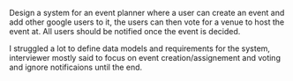 Design a system for an event planner where a user can create an event and add other google users to it, the users can then vote for a venue to host the event at. All users should be notified once the event is decided.

I struggled a lot to define data models and requirements for the system, interviewer mostly said to focus on event creation/assignement and voting and ignore notificaions until the end.
<!--stackedit_data:
eyJoaXN0b3J5IjpbMTk0NjQzMzE3MCw3MzA5OTgxMTZdfQ==
-->